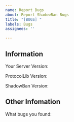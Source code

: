 ```yaml
---
name: Report Bugs
about: Report ShadowBan Bugs
title: "[BUGS] "
labels: Bugs
assignees: ''

---
```


## Information

Your Server Version: 

ProtocolLib Version: 

ShadowBan Version:

## Other Infomation

What bugs you found: 

